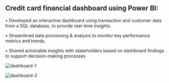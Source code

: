 ## Credit card financial dashboard using Power BI:
• Developed an interactive dashboard using 
transaction and customer data from a SQL database, 
to provide real-time insights.

• Streamlined data processing & analysis to monitor 
key performance metrics and trends.

• Shared actionable insights with stakeholders based 
on dashboard findings to support decision-making 
processes

![dashboard-1](https://github.com/Bytecode-Magnum/Credit-Card-Transaction-Dashboard/assets/99680514/f69ab616-b5c3-4016-b776-7d381beb5c9d)

![dashboard-2](https://github.com/Bytecode-Magnum/Credit-Card-Transaction-Dashboard/assets/99680514/08bb2172-221a-4a28-a40e-92dc1408058c)

